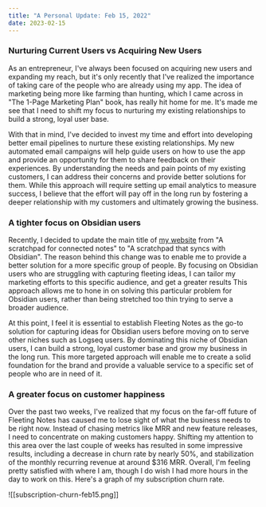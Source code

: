 ```yaml
---
title: "A Personal Update: Feb 15, 2022"
date: 2023-02-15
---
```

### Nurturing Current Users vs Acquiring New Users
As an entrepreneur, I've always been focused on acquiring new users and expanding my reach, but it's only recently that I've realized the importance of taking care of the people who are already using my app. The idea of marketing being more like farming than hunting, which I came across in "The 1-Page Marketing Plan" book, has really hit home for me. It's made me see that I need to shift my focus to nurturing my existing relationships to build a strong, loyal user base.

With that in mind, I've decided to invest my time and effort into developing better email pipelines to nurture these existing relationships. My new automated email campaigns will help guide users on how to use the app and provide an opportunity for them to share feedback on their experiences. By understanding the needs and pain points of my existing customers, I can address their concerns and provide better solutions for them. While this approach will require setting up email analytics to measure success, I believe that the effort will pay off in the long run by fostering a deeper relationship with my customers and ultimately growing the business.

### A tighter focus on Obsidian users
Recently, I decided to update the main title of [my website](https://fleetingnotes.app) from "A scratchpad for connected notes" to "A scratchpad that syncs with Obsidian". The reason behind this change was to enable me to provide a better solution for a more specific group of people. By focusing on Obsidian users who are struggling with capturing fleeting ideas, I can tailor my marketing efforts to this specific audience, and get a greater results This approach allows me to hone in on solving this particular problem for Obsidian users, rather than being stretched too thin trying to serve a broader audience.

At this point, I feel it is essential to establish Fleeting Notes as the go-to solution for capturing ideas for Obsidian users before moving on to serve other niches such as Logseq users. By dominating this niche of Obsidian users, I can build a strong, loyal customer base and grow my business in the long run. This more targeted approach will enable me to create a solid foundation for the brand and provide a valuable service to a specific set of people who are in need of it.

### A greater focus on customer happiness
Over the past two weeks, I've realized that my focus on the far-off future of Fleeting Notes has caused me to lose sight of what the business needs to be right now. Instead of chasing metrics like MRR and new feature releases, I need to concentrate on making customers happy. Shifting my attention to this area over the last couple of weeks has resulted in some impressive results, including a decrease in churn rate by nearly 50%, and stabilization of the monthly recurring revenue at around $316 MRR. Overall, I'm feeling pretty satisfied with where I am, though I do wish I had more hours in the day to work on this. Here's a graph of my subscription churn rate.

![[subscription-churn-feb15.png]]